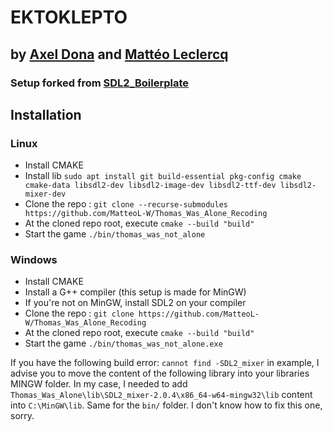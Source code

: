 # EKTOKLEPTO
## by [Axel Dona](https://github.com/AxelDona) and [Mattéo Leclercq](https://github.com/MatteoL-W/)
### Setup forked from [SDL2_Boilerplate](https://github.com/MatteoL-W/SDL2_Boilerplate)

## Installation
### Linux
- Install CMAKE
- Install lib ```sudo apt install git build-essential pkg-config cmake cmake-data libsdl2-dev libsdl2-image-dev libsdl2-ttf-dev libsdl2-mixer-dev```
- Clone the repo : ```git clone --recurse-submodules https://github.com/MatteoL-W/Thomas_Was_Alone_Recoding```
- At the cloned repo root, execute ```cmake --build "build"```
- Start the game ```./bin/thomas_was_not_alone```

### Windows
- Install CMAKE
- Install a G++ compiler (this setup is made for MinGW)
- If you're not on MinGW, install SDL2 on your compiler
- Clone the repo : ```git clone https://github.com/MatteoL-W/Thomas_Was_Alone_Recoding```
- At the cloned repo root, execute ```cmake --build "build"```
- Start the game ```./bin/thomas_was_not_alone.exe```

If you have the following build error: ```cannot find -SDL2_mixer``` in example, I advise you to move the content of the following library into your libraries MINGW folder. In my case, I needed to add ``` Thomas_Was_Alone\lib\SDL2_mixer-2.0.4\x86_64-w64-mingw32\lib ``` content into ```C:\MinGW\lib```. Same for the ```bin/``` folder. I don't know how to fix this one, sorry.
